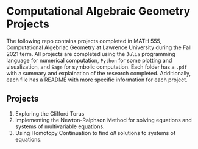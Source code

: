 # Computational Algebraic Geometry Projects

The following repo contains projects completed in MATH 555, Computational Algebriac Geometry at Lawrence University during the Fall 2021 term. All projects are completed using the `Julia` programming language for numerical computation, `Python` for some plotting and visualization, and `Sage` for symbolic computation. Each folder has a `.pdf` with a summary and explaination of the research completed. Additionally, each file has a README with more specific information for each project. 

## Projects

1. Exploring the Clifford Torus
2. Implementing the Newton-Ralphson Method for solving equations and systems of multivariable equations. 
3. Using Homotopy Continuation to find _all_ solutions to systems of equations. 
